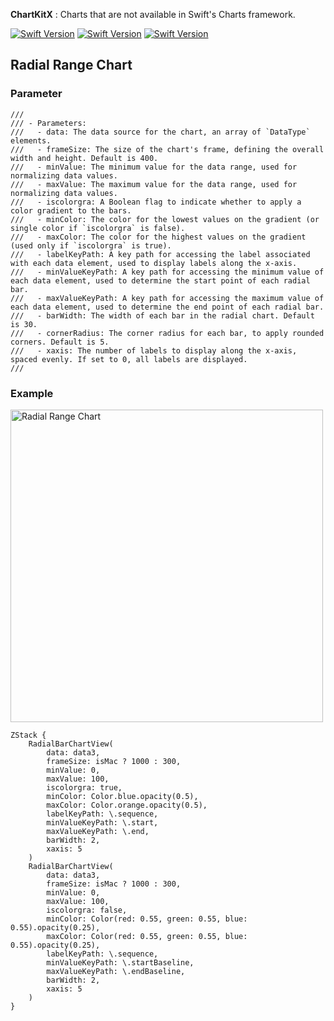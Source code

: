 **ChartKitX** : Charts that are not available in Swift's Charts framework.


[![Swift Version](https://img.shields.io/badge/Xcode-16.0+-blue.svg)](https://swift.org)
[![Swift Version](https://img.shields.io/badge/iOS-18.0+-blue.svg)](https://swift.org)
[![Swift Version](https://img.shields.io/badge/Swift-5.0+-orange.svg)](https://swift.org)

## Radial Range Chart

### Parameter

```
///
/// - Parameters:
///   - data: The data source for the chart, an array of `DataType` elements.
///   - frameSize: The size of the chart's frame, defining the overall width and height. Default is 400.
///   - minValue: The minimum value for the data range, used for normalizing data values.
///   - maxValue: The maximum value for the data range, used for normalizing data values.
///   - iscolorgra: A Boolean flag to indicate whether to apply a color gradient to the bars.
///   - minColor: The color for the lowest values on the gradient (or single color if `iscolorgra` is false).
///   - maxColor: The color for the highest values on the gradient (used only if `iscolorgra` is true).
///   - labelKeyPath: A key path for accessing the label associated with each data element, used to display labels along the x-axis.
///   - minValueKeyPath: A key path for accessing the minimum value of each data element, used to determine the start point of each radial bar.
///   - maxValueKeyPath: A key path for accessing the maximum value of each data element, used to determine the end point of each radial bar.
///   - barWidth: The width of each bar in the radial chart. Default is 30.
///   - cornerRadius: The corner radius for each bar, to apply rounded corners. Default is 5.
///   - xaxis: The number of labels to display along the x-axis, spaced evenly. If set to 0, all labels are displayed.
///
```

### Example

<img width="500" alt="Radial Range Chart" src="https://github.com/user-attachments/assets/69b3bc4e-33fc-464a-a87b-adeceba94117">

```
ZStack {
    RadialBarChartView(
        data: data3,
        frameSize: isMac ? 1000 : 300,
        minValue: 0,
        maxValue: 100,
        iscolorgra: true,
        minColor: Color.blue.opacity(0.5),
        maxColor: Color.orange.opacity(0.5),
        labelKeyPath: \.sequence,
        minValueKeyPath: \.start,
        maxValueKeyPath: \.end,
        barWidth: 2,
        xaxis: 5
    )
    RadialBarChartView(
        data: data3,
        frameSize: isMac ? 1000 : 300,
        minValue: 0,
        maxValue: 100,
        iscolorgra: false,
        minColor: Color(red: 0.55, green: 0.55, blue: 0.55).opacity(0.25),
        maxColor: Color(red: 0.55, green: 0.55, blue: 0.55).opacity(0.25),
        labelKeyPath: \.sequence,
        minValueKeyPath: \.startBaseline,
        maxValueKeyPath: \.endBaseline,
        barWidth: 2,
        xaxis: 5
    )
}
```
